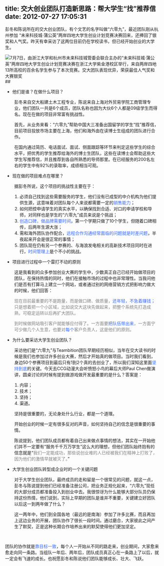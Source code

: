 title: 交大创业团队打造新思路：帮大学生“找”推荐信
date: 2012-07-27 17:05:31
---

彭冬和陈说所在的交大创业团队，有个文艺的名字叫做“六零九”，最近团队刚从杭州参加 “未来科技城·蒲公英”两岸四地大学生创业计划竞赛决赛回来，还捧回了银奖和人气奖。昨天有幸采访了这两位目前仍在学校读书，但已经开始创业的大学生。

<img class="firstIMG " title="interview" src="http://www.teambition.com/download/5159718ae8cf147e7dc1fe93" alt=" 7月7日，由浙江大学和杭州市未来科技城管委会联合主办的“未来科技城·蒲公英”两岸四地大学生创业计划竞赛决赛在浙江大学紫金港校区举行，来自两岸四地13所高校的百余名学生参与了本次竞赛。交大团队表现优异，荣获最佳人气奖和大赛银奖" />
##
 <ul>
 	<li>他们是谁？在做什么项目？</li>
 </ul>
 <p style="padding-left: 30px;">彭冬来自交大船建土木工程专业，陈说来自上海对外贸易学院工商管理专业，他们团队一共是6个成员，团队名称也因为大伙6个人都是09级学生而得名。现在在做的项目非常富有挑战性。</p>
 <p style="padding-left: 30px;">首先，从业务来看：“六零九”帮助中国大三准备出国留学的学生“找”推荐信，目前项目投放市场主要在上海，他们和海外由在读博士生组成的团队进行合作。</p>
 <p style="padding-left: 30px;">在国内通过简历、电话面试、面试、侧面跟踪等环节来判定这些学生的综合水平，把优秀的学生推荐给海外的博士生团队，这些在读博士会帮助这些大学生写推荐信，并且推荐到各自所熟悉的导师那里。在已经服务的200名左右的学生中有92%的录取率，成绩相当可观。</p>

 <ul>
 	<li>现在做的项目难点在哪里？</li>
 </ul>
 <p style="padding-left: 30px;">据彭冬所说，这个项目的挑战性主要在于：</p>

 <ol>
 <ol>
 	<li>必须自己找到这些需要服务的学生，他们没有已成型的中介机构为他们提供生源，这意味着对团队每个人来说都需要一定的<span style="color: #3366ff;">销售能力</span>；</li>
 	<li>如何把控申请学生的真实水平，以确保找到合适、对口的申请学校和导师，对同样也是学生的“六零九”成员来说是个挑战；</li>
 	<li><span style="color: #3366ff;">创造口碑，做品牌需要时间</span>，第一个学期只做了10个学生，但随着口碑相传，后两年生源大涨；</li>
 	<li>需和海外团队协作配合，<span style="color: #3366ff;">远程合作沟通经常面临的问题就是时差问题</span>，半夜起来开会是很正常的事情；</li>
 	<li>团队现在仍有另一个参赛的、与海浪发电相关的高新技术项目同时在进行，<span style="color: #3366ff;">时间管理上</span>是个不小的挑战。</li>
 </ol>
 </ol>
 <ul>
 	<li>项目进行过程中一个雷打不动的原则</li>
 </ul>
 <p style="padding-left: 30px;">这是我看到的众多参加创业大赛的学生中，少数真正自己已经开始做项目的团队，在保持热情的同时，他们在接触市场的过程中也非常理性。当我问他们是否有打算马上建立一个网站，或者通过别的网络营销方式把影响力做大的时候，他们回答：</p>
 <p style="padding-left: 30px;"><span style="color: #808080;">现在目前最重要的不是跑量，而是做口碑、做质量，<span style="color: #3366ff;">还年轻，不急着赚钱；</span>只是想着把一个小区域，比如说交大这块先做起来，把整个系统先打造成熟，可稳定运转以后再扩大团队。</span></p>
 <p style="padding-left: 30px;"><span style="color: #808080;">到时候做网站吸引客户就能够应付得了。一方面要<span style="color: #3366ff;">把队伍带出来</span>，一方面宁可少做几个人生意，也要对<span style="color: #3366ff;">每个</span>客户负责人，这是他们的原则。</span></p>

 <ul>
 	<li>为什么要采访大学生创业团队？</li>
 </ul>
 <p style="padding-left: 30px;">采访他们是“六零九”与Teambition团队早期经历相似，当年在交大读书的时候是我们也参加过许多创业大赛，然后才开始真的做项目。当时我们看到，身边50个参赛项目到最后只有1到2个真的去创业了，所以我们深知这里面<span style="color: #3366ff;">坚持到底</span>的关键。今天去CCG动漫大会听愤怒小鸟的幕后大师Paul Chen做演讲，圆桌讨论的时候有提到做游戏做开发最重要的是什么？答案是：</p>

 <ul>
 <ol>
 	<li>内容；</li>
 	<li>技术；</li>
 	<li>坚持；</li>
 	<li>渠道。</li>
 </ol>
 </ul>
 <p style="padding-left: 30px;">坚持是很重要的，无论身处什么行业，都是一个道理。</p>
 <p style="padding-left: 30px;">开始创业的时候一定有很多反对的声音，如何坚持自己的信念是很重要的事情。</p>
 <p style="padding-left: 30px;">陈说提到，他们团队成员都有着自己出来做点事情的想法，其实在一开始他们并不一定要有“服务千千万万学生”这么大的理想，但他们团队始终抱有的信念就是“<span style="color: #808080;">我们一定能成功，那些说创业难的人已经被我们在精神上打败了，因为他们的激情早就被灭了。</span>”</p>

 <ul>
 	<li>大学生创业团队转型成企业时的一个关键问题</li>
 </ul>
 <p style="padding-left: 30px;">对于大学生创业团队，最终成员的走和留是一个很常见的问题，就这一点，彭冬与陈说提到他们已经准备注册公司，把业务正规化起来，“六零九”现任的大部分成员都准备投入到创业中去。我很惊讶为什么能够大部分队员仍保持这份热情，他们说到，实际上早期的团队是谁并不重要，关键建立好团队以后这一到两年做了什么？</p>
 <p style="padding-left: 30px;">这一两年中，他们到全国各地（最远的是南海）参加了许多比赛，而且再加上这边业务的开展，团队协作了很长一段时间。通过磨合，大家彼此之间产生了默契，正是这种长期合作培养出来的默契使得他们更加坚定。</p>
 &nbsp;

 团队的协作就是<span style="color: #3366ff;">靠目标一致</span>，每个人一开始从不同的路走来，创业期间，大家愈来愈走向同一条路。当组队一年后、两年后，团队成员真正心在一条路上了以后，就一定会有飞速的成长。也祝愿彭冬和陈说他们团队能够成长、壮大、飞跃。